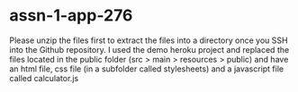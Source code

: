 # assn-1-app-276

Please unzip the files first to extract the files into a directory once you SSH into the Github repository. I used the demo heroku project and replaced the files located in the public folder (src > main > resources > public) and have an html file, css file (in a subfolder called stylesheets) and a javascript file called calculator.js
